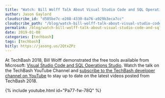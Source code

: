 ```yaml
---
title: "Watch: Bill Wolff Talk About Visual Studio Code and SQL Operations Studio"
author: Jason Gaylord
cloudscribe_id: "d505be7c-e288-4330-8a76-a929b3eca7cc"
cloudscribe_path: "/blog/watch-bill-wolff-talk-about-visual-studio-code-and-sql-operations-studio"
permalink: /blog/watch-bill-wolff-talk-about-visual-studio-code-and-sql-operations-studio
date: 2019-01-08
categories: [techbash]
tags: [techbash]
bitly: https://jasong.us/2QtxZPz
---
```


At TechBash 2018, Bill Wolff demonstrated the free tools available from Microsoft: [Visual Studio Code and SQL Operations Studio](https://jasong.us/2F7JZo3). Watch the talk on the TechBash YouTube Channel and [subscribe to the TechBash developer channel on YouTube](https://jasong.us/tbyt) to stay up to date on the latest videos posted from TechBash 2018.

{% include youtube.html id="Pa77-fw-78Q" %}